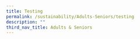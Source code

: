 ```yaml
---
title: Testing
permalink: /sustainability/Adults-Seniors/testing
description: ""
third_nav_title: Adults & Seniors
---
```


